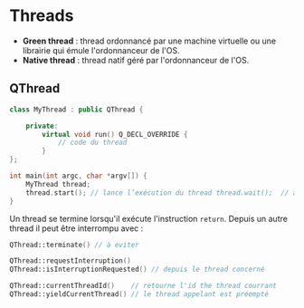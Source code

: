 # Threads

* **Green thread** : thread ordonnancé par une machine virtuelle ou une librairie qui émule l'ordonnanceur de l'OS.
* **Native thread** : thread natif géré par l'ordonnanceur de l'OS.

## QThread

```cpp
class MyThread : public QThread {

    private:
        virtual void run() Q_DECL_OVERRIDE {
            // code du thread
        }
};
```

```cpp
int main(int argc, char *argv[]) {
    MyThread thread;
    thread.start(); // lance l’exécution du thread thread.wait();  // attend la terminaison du thread return 0;
}
```

Un thread se termine lorsqu'il exécute l'instruction `return`. Depuis un autre thread il peut être interrompu avec :

```cpp
QThread::terminate() // à eviter

QThread::requestInterruption()
QThread::isInterruptionRequested() // depuis le thread concerné
```

```cpp
QThread::currentThreadId()    // retourne l'id the thread courrant
QThread::yieldCurrentThread() // le thread appelant est préempté
```
